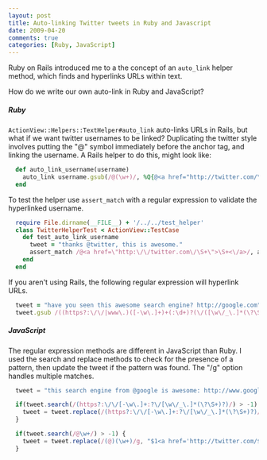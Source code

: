 ```yaml
---
layout: post
title: Auto-linking Twitter tweets in Ruby and Javascript
date: 2009-04-20
comments: true
categories: [Ruby, JavaScript]
---
```


Ruby on Rails introduced me to a the concept of an `auto_link` helper method, which finds and hyperlinks URLs within text.

How do we write our own auto-link in Ruby and JavaScript?

##### Ruby

`ActionView::Helpers::TextHelper#auto_link` auto-links URLs in Rails, but what if we want twitter usernames to be linked? Duplicating the twitter style involves putting the "@" symbol immediately before the anchor tag, and linking the username. A Rails helper to do this, might look like:

``` ruby
  def auto_link_username(username)
    auto_link username.gsub(/@(\w+)/, %Q{@<a href="http://twitter.com/\\1">\\1</a>})
  end
```   

To test the helper use `assert_match` with a regular expression to validate the hyperlinked username.

``` ruby
  require File.dirname(__FILE__) + '/../../test_helper'
  class TwitterHelperTest < ActionView::TestCase
    def test_auto_link_username
      tweet = "thanks @twitter, this is awesome."
      assert_match /@<a href=\"http:\/\/twitter.com\/\S+\">\S+<\/a>/, auto_link_username tweet
    end
  end
```

If you aren't using Rails, the following regular expression will hyperlink URLs.

``` ruby
  tweet = "have you seen this awesome search engine? http://google.com"
  tweet.gsub /((https?:\/\/|www\.)([-\w\.]+)+(:\d+)?(\/([\w\/_\.]*(\?\S+)?)?)?)/, %Q{<a href="\\1">\\1</a>}
```

##### JavaScript

The regular expression methods are different in JavaScript than Ruby. I used the search and replace methods to check for the presence of a pattern, then update the tweet if the pattern was found. The "/g" option handles multiple matches.

``` javascript
  tweet = "this search engine from @google is awesome: http://www.google.com";

  if(tweet.search(/(https?:\/\/[-\w\.]+:?\/[\w\/_\.]*(\?\S+)?)/) > -1) {
    tweet = tweet.replace(/(https?:\/\/[-\w\.]+:?\/[\w\/_\.]*(\?\S+)?)/, "<a href='$1'>$1</a>")
  }

  if(tweet.search(/@\w+/) > -1) {
    tweet = tweet.replace(/(@)(\w+)/g, "$1<a href='http://twitter.com/$2'>$2</a>");
  }
```
